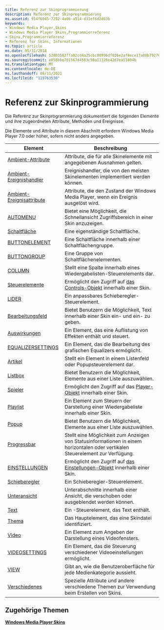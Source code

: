 ```yaml
---
title: Referenz zur Skinprogrammierung
description: Referenz zur Skinprogrammierung
ms.assetid: 914f6045-7252-4a06-a514-d31ef6d2d03b
keywords:
- Windows Media Player,Skins
- Windows Media Player Skins,Programmierreferenz
- Skins,Programmierreferenz
- Referenz für Skins, Informationen
ms.topic: article
ms.date: 05/31/2018
ms.openlocfilehash: 52803582ffa02cd4a25cbc0099bdf026e2af8ece17a08b7927669bb6df0d6cc7
ms.sourcegitcommit: e858bbe701567d4583c50a11326e42d7ea51804b
ms.translationtype: MT
ms.contentlocale: de-DE
ms.lasthandoff: 08/11/2021
ms.locfileid: "119763530"
---
```

# <a name="skin-programming-reference"></a>Referenz zur Skinprogrammierung

Die Referenz zur Skinprogrammierung dokumentiert die folgenden Elemente und ihre zugeordneten Attribute, Methoden und Ereignisse.

Die Elemente und Attribute in diesem Abschnitt erfordern Windows Media Player 7.0 oder höher, sofern nicht anders angegeben.



| Element                                                  | Beschreibung                                                                         |
|----------------------------------------------------------|-------------------------------------------------------------------------------------|
| [Ambient-Attribute](ambient-attributes.md)             | Attribute, die für alle Skinelemente mit angegebenen Ausnahmen gelten.                   |
| [Ambient-Ereignishandler](ambient-event-handlers.md)     | Ereignishandler, die von den meisten Skinelementen implementiert werden können.                       |
| [Ambient-Ereignisattribute](ambient-event-attributes.md) | Attribute, die den Zustand der Windows Media Player, wenn ein Ereignis ausgelöst wird.      |
| [AUTOMENU](automenu-element.md)                         | Bietet eine Möglichkeit, die Schnellansicht Zugriffsbereich in einer Skin anzuzeigen.                         |
| [Schaltfläche](button-element.md)                             | Eine eigenständige Schaltfläche.                                                                |
| [BUTTONELEMENT](buttonelement-element.md)               | Eine Schaltfläche innerhalb einer Schaltflächengruppe.                                                     |
| [BUTTONGROUP](buttongroup-element.md)                   | Eine Gruppe von Schaltflächenelementen.                                                         |
| [COLUMN](column-element.md)                             | Stellt eine Spalte innerhalb eines Wiedergabelisten-Steuerelements dar.                                      |
| [Steuerelemente](controls-element.md)                         | Ermöglicht den Zugriff auf [das Controls-Objekt](controls-object.md) innerhalb einer Skin.   |
| [LIDER](customslider-element.md)                 | Ein anpassbares Schieberegler-Steuerelement.                                                      |
| [Bearbeitungsfeld](editbox-element.md)                           | Bietet Benutzern die Möglichkeit, Text innerhalb einer Skin ein- und ein- zu geben.                               |
| [Auswirkungen](effects-element.md)                           | Ein Element, das eine Auflistung von Effekten enthält und steuert.                      |
| [EQUALIZERSETTINGS](equalizersettings-element.md)       | Ein Element, das die Bearbeitung des grafischen Equalizers ermöglicht.                          |
| [Artikel](item-element.md)                                 | Stellt ein Element in einem Listenfeld oder Popupsteuerelement dar.                                 |
| [Listbox](listbox-element.md)                           | Bietet Benutzern die Möglichkeit, Elemente aus einer Liste auszuwählen.                               |
| [Spieler](player-element.md)                             | Ermöglicht den Zugriff auf das [Player-Objekt](player-object.md) innerhalb einer Skin.       |
| [Playlist](playlist-element.md)                         | Ein Element zum Steuern der Darstellung einer Wiedergabeliste innerhalb einer Skin.              |
| [Popup](popup-element.md)                               | Bietet Benutzern die Möglichkeit, Elemente aus einer Liste auszuwählen.                               |
| [Progressbar](progressbar-element.md)                   | Stellt eine Möglichkeit zum Anzeigen von Statusinformationen in einem horizontalen oder vertikalen Steuerelement zur Verfügung. |
| [EINSTELLUNGEN](settings-element.md)                         | Ermöglicht den Zugriff auf [das Einstellungen-Objekt](settings-object.md) innerhalb einer Skin.   |
| [Schieberegler](slider-element.md)                             | Ein Schieberegler-Steuerelement.                                                                   |
| [Unteransicht](subview-element.md)                           | Unterabschnitte innerhalb einer Ansicht, die verschoben oder ausgeblendet werden können.                              |
| [Text](text-element.md)                                 | Ein -Steuerelement, das Text enthält.                                                          |
| [Thema](theme-element.md)                               | Das Hauptelement, das eine Skindatei identifiziert.                                           |
| [Video](video-element.md)                               | Ein Element zum Angeben der Darstellung eines Videofensters.                         |
| [VIDEOSETTINGS](videosettings-element.md)               | Ein Element, das die Steuerung verschiedener Videoeinstellungen ermöglicht.                              |
| [VIEW](view-element.md)                                 | Gibt an, wie die Benutzeroberfläche für jede Medienkategorie aussieht.       |
| [Verschiedenes](miscellaneous.md)                       | Spezielle Attribute und andere verschiedene Themen zur Verwendung beim Erstellen von Skins.    |



 

## <a name="related-topics"></a>Zugehörige Themen

<dl> <dt>

[**Windows Media Player Skins**](windows-media-player-skins.md)
</dt> </dl>

 

 




